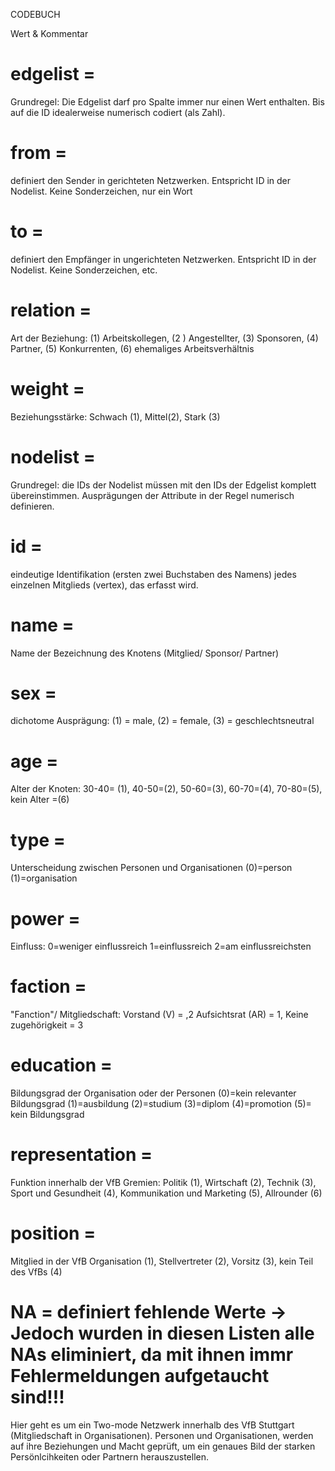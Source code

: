 CODEBUCH	

Wert & Kommentar										
# edgelist =	
Grundregel: Die Edgelist darf pro Spalte immer nur einen Wert enthalten. Bis auf die ID idealerweise numerisch codiert (als Zahl).		

# from = 
definiert den Sender in gerichteten Netzwerken. Entspricht ID in der Nodelist. Keine Sonderzeichen, nur ein Wort			

# to =
definiert den Empfänger in ungerichteten Netzwerken. Entspricht ID in der Nodelist. Keine Sonderzeichen, etc. 										

# relation	= 
Art der Beziehung: (1) Arbeitskollegen, (2 ) Angestellter, (3) Sponsoren, (4) Partner, (5) Konkurrenten, (6) ehemaliges Arbeitsverhältnis 		

# weight =	
Beziehungsstärke: Schwach (1), Mittel(2), Stark (3)										

# nodelist =
Grundregel: die IDs der Nodelist müssen mit den IDs der Edgelist komplett übereinstimmen. Ausprägungen der Attribute in der Regel numerisch definieren.	

# id	= 
eindeutige Identifikation (ersten zwei Buchstaben des Namens) jedes einzelnen Mitglieds (vertex), das erfasst wird. 

# name =
Name der Bezeichnung des Knotens (Mitglied/ Sponsor/ Partner)

# sex	=
dichotome Ausprägung: (1) = male, (2) = female, (3) = geschlechtsneutral		

# age	=
Alter der Knoten: 30-40= (1), 40-50=(2), 50-60=(3), 60-70=(4), 70-80=(5), kein Alter =(6) 										
# type =
Unterscheidung zwischen Personen und Organisationen (0)=person (1)=organisation										
# power	=
Einfluss: 0=weniger einflussreich 1=einflussreich 2=am einflussreichsten										
# faction	=
"Fanction"/ Mitgliedschaft: Vorstand (V) = ,2 Aufsichtsrat (AR) = 1, Keine zugehörigkeit = 3										
# education	=
Bildungsgrad der Organisation oder der Personen (0)=kein relevanter Bildungsgrad (1)=ausbildung (2)=studium (3)=diplom (4)=promotion (5)= kein Bildungsgrad	

# representation =
Funktion innerhalb der VfB Gremien: Politik (1), Wirtschaft (2), Technik (3), Sport und Gesundheit (4), Kommunikation und Marketing (5), Allrounder (6)	

# position =
Mitglied in der VfB Organisation (1), Stellvertreter (2), Vorsitz (3), kein Teil des VfBs (4)										
											
											
# NA	= definiert fehlende Werte -> Jedoch wurden in diesen Listen alle NAs eliminiert, da mit ihnen immr Fehlermeldungen aufgetaucht sind!!!	

Hier geht es um ein Two-mode Netzwerk innerhalb des VfB Stuttgart (Mitgliedschaft in Organisationen). Personen und Organisationen, werden auf ihre Beziehungen und Macht geprüft, um ein genaues Bild der starken Persönlcihkeiten oder Partnern herauszustellen.  

